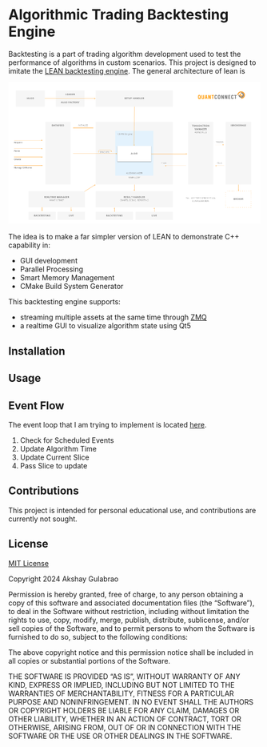# Algorithmic Trading Backtesting Engine
Backtesting is a part of trading algorithm development used to test the performance of algorithms in custom scenarios. This project is designed to imitate the [LEAN backtesting engine](https://github.com/QuantConnect/Lean). The general architecture of lean is

![LEAN arch](/images/image.png)

The idea is to make a far simpler version of LEAN to demonstrate C++ capability in:
- GUI development
- Parallel Processing
- Smart Memory Management
- CMake Build System Generator


This backtesting engine supports:
- streaming multiple assets at the same time through [ZMQ](https://github.com/zeromq)
- a realtime GUI to visualize algorithm state using Qt5

## Installation

## Usage


## Event Flow
The event loop that I am trying to implement is located [here](https://www.quantconnect.com/docs/v2/writing-algorithms/key-concepts/algorithm-engine#06-Event-Flow).

1. Check for Scheduled Events
2. Update Algorithm Time
3. Update Current Slice
4. Pass Slice to update

## Contributions
This project is intended for personal educational use, and contributions are currently not sought.

## License
[MIT License](https://choosealicense.com/licenses/mit/)

Copyright 2024 Akshay Gulabrao

Permission is hereby granted, free of charge, to any person obtaining a copy of this software and associated documentation files (the “Software”), to deal in the Software without restriction, including without limitation the rights to use, copy, modify, merge, publish, distribute, sublicense, and/or sell copies of the Software, and to permit persons to whom the Software is furnished to do so, subject to the following conditions:

The above copyright notice and this permission notice shall be included in all copies or substantial portions of the Software.

THE SOFTWARE IS PROVIDED “AS IS”, WITHOUT WARRANTY OF ANY KIND, EXPRESS OR IMPLIED, INCLUDING BUT NOT LIMITED TO THE WARRANTIES OF MERCHANTABILITY, FITNESS FOR A PARTICULAR PURPOSE AND NONINFRINGEMENT. IN NO EVENT SHALL THE AUTHORS OR COPYRIGHT HOLDERS BE LIABLE FOR ANY CLAIM, DAMAGES OR OTHER LIABILITY, WHETHER IN AN ACTION OF CONTRACT, TORT OR OTHERWISE, ARISING FROM, OUT OF OR IN CONNECTION WITH THE SOFTWARE OR THE USE OR OTHER DEALINGS IN THE SOFTWARE.